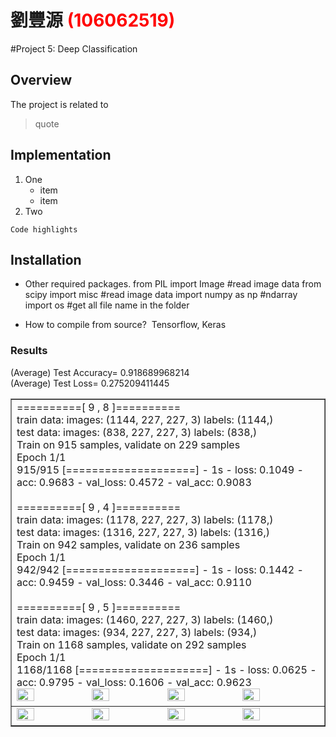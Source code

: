 # 劉豐源 <span style="color:red">(106062519)</span>

#Project 5: Deep Classification

## Overview
The project is related to 
> quote


## Implementation
1. One
	* item
	* item
2. Two

```
Code highlights
```

## Installation
* Other required packages.
from PIL import Image #read image data
from scipy import misc #read image data
import numpy as np #ndarray  
import os #get all file name in the folder



* How to compile from source?
  Tensorflow, Keras

### Results

<table border=1>
<tr>
<td>
==========[ 9 , 8 ]==========  <br />
train data: images: (1144, 227, 227, 3)  labels: (1144,)   <br />
test  data: images: (838, 227, 227, 3)  labels: (838,)    <br />
Train on 915 samples, validate on 229 samples     <br />
Epoch 1/1       <br />
915/915 [====================] - 1s - loss: 0.1049 - acc: 0.9683 - val_loss: 0.4572 - val_acc: 0.9083 <br />
<br />
==========[ 9 , 4 ]========== <br />
train data: images: (1178, 227, 227, 3)  labels: (1178,) <br />
test  data: images: (1316, 227, 227, 3)  labels: (1316,) <br />
Train on 942 samples, validate on 236 samples <br />
Epoch 1/1 <br />
942/942 [====================] - 1s - loss: 0.1442 - acc: 0.9459 - val_loss: 0.3446 - val_acc: 0.9110 <br />
<br />
==========[ 9 , 5 ]==========  <br />
train data: images: (1460, 227, 227, 3)  labels: (1460,)  <br />
test  data: images: (934, 227, 227, 3)  labels: (934,)  <br />
Train on 1168 samples, validate on 292 samples  <br />
Epoch 1/1  <br />
1168/1168 [====================] - 1s - loss: 0.0625 - acc: 0.9795 - val_loss: 0.1606 - val_acc: 0.9623 <br />



<img src="placeholder.jpg" width="24%"/>
<img src="placeholder.jpg"  width="24%"/>
<img src="placeholder.jpg" width="24%"/>
<img src="placeholder.jpg" width="24%"/>
</td>
</tr>


(Average) Test Accuracy= 0.918689968214 <br />
(Average) Test Loss= 0.275209411445 <br />

<tr>
<td>
<img src="placeholder.jpg" width="24%"/>
<img src="placeholder.jpg"  width="24%"/>
<img src="placeholder.jpg" width="24%"/>
<img src="placeholder.jpg" width="24%"/>
</td>
</tr>

</table>


